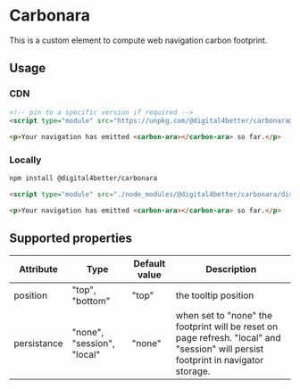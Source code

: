 # Carbonara

This is a custom element to compute web navigation carbon footprint.

## Usage
### CDN

```html
<!-- pin to a specific version if required -->
<script type="module" src="https://unpkg.com/@digital4better/carbonara@latest/dist/carbonara.js"></script>
 
<p>Your navigation has emitted <carbon-ara></carbon-ara> so far.</p>
```

### Locally

```bash
npm install @digital4better/carbonara
```

```html
<script type="module" src="./node_modules/@digital4better/carbonara/dist/carbonara.js"></script>

<p>Your navigation has emitted <carbon-ara></carbon-ara> so far.</p>
```

## Supported properties

| Attribute | Type | Default value | Description |
| --- | --- | --- | --- |
| position | "top", "bottom" | "top" | the tooltip position |
| persistance | "none", "session", "local" | "none" | when set to "none" the footprint will be reset on page refresh. "local" and "session" will persist footprint in navigator storage. |

